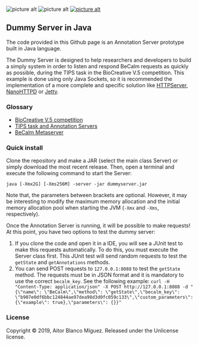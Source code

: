 ![picture alt](https://img.shields.io/badge/Java-1.8-blue.svg "Minimum Java version")
![picture alt](https://img.shields.io/badge/build-passing-brightgreen.svg "Build passing")
[![picture alt](https://img.shields.io/badge/license-unlicense-informational.svg "Unlicense")](https://github.com/abmiguez/dummyServer/blob/master/LICENSE.md)

## Dummy Server in Java ##
The code provided in this Github page is an Annotation Server prototype built in Java language. 

The Dummy Server is designed to help researchers and developers to build a simply system in order to listen and respond 
BeCalm requests as quickly as possible, during the TIPS task in the BioCreative V.5 competition. This example is done using only Java Sockets, so 
it is recommended the implementation of a more complete and specific solution like 
[HTTPServer](https://docs.oracle.com/javase/8/docs/jre/api/net/httpserver/spec/com/sun/net/httpserver/package-summary.html "HTTPServer"), 
[NanoHTTPD](https://github.com/NanoHttpd/nanohttpd "NanoHTTPD") or 
[Jetty](https://www.eclipse.org/jetty/ "Jetty").

### Glossary ###
* [BioCreative V.5 competition](https://biocreative.bioinformatics.udel.edu/resources/publications/bcv5_proceedings "BioCreative V.5 competition")
* [TIPS task and Annotation Servers](https://biocreative.bioinformatics.udel.edu/media/store/files/2017/BioCreative_V5_paper3.pdf "TIPS task and Annotation Servers")
* [BeCalm Metaserver](http://www.becalm.eu/ "BeCalm metaserver")
 
### Quick install ###
Clone the repository and make a JAR (select the main class Server) or simply download the most recent release. Then, open a terminal and execute the following command to start the Server:

`java [-Xmx2G] [-Xms256M] -server -jar dummyserver.jar`

Note that, the parameters between brackets are optional. However, it may be interesting to modify the maximum memory allocation and the initial memory allocation pool when starting the JVM (`-Xmx` and `-Xms`, respectively).

Once the Annotation Server is running, it will be possible to make requests! At this point, you have two options to test the dummy server:

1. If you clone the code and open it in a IDE, you will see a JUnit test to make this requests automatically. To do this, you must execute the Server class first. This JUnit test will send random requests to test the `getState` and `getAnnotations` methods.
2. You can send POST requests to `127.0.0.1:8088` to test the `getState` method. The requests must be in JSON format and it is mandatory to use the correct `becalm_key`. See the following example:
`curl -H "Content-Type: application/json" -X POST http://127.0.0.1:8088 -d "{\"name\": \"BeCalm\",\"method\": \"getState\",\"becalm_key\": \"b907e0df6bbc124844ae97dea98d3d0fc059c133\",\"custom_parameters\": {\"example\": true},\"parameters\": {}}"`

### License ###
Copyright © 2019, Aitor Blanco Míguez. Released under the Unlicense license.